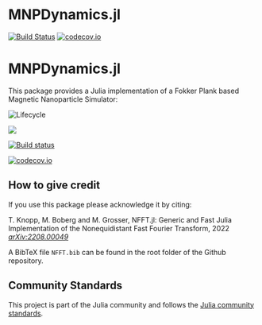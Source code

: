 # MNPDynamics.jl

<!--
![Lifecycle](https://img.shields.io/badge/lifecycle-maturing-blue.svg)
![Lifecycle](https://img.shields.io/badge/lifecycle-stable-green.svg)
![Lifecycle](https://img.shields.io/badge/lifecycle-retired-orange.svg)
![Lifecycle](https://img.shields.io/badge/lifecycle-archived-red.svg)
![Lifecycle](https://img.shields.io/badge/lifecycle-dormant-blue.svg) -->
[![Build Status](https://travis-ci.com/tknopp/MNPDynamics.jl.svg?branch=master)](https://travis-ci.com/tknopp/MNPDynamics.jl)
[![codecov.io](http://codecov.io/github/tknopp/MNPDynamics.jl/coverage.svg?branch=master)](http://codecov.io/github/tknopp/MNPDynamics.jl?branch=master)


# MNPDynamics.jl

This package provides a Julia implementation of a Fokker Plank based Magnetic Nanoparticle Simulator:

![Lifecycle](https://img.shields.io/badge/lifecycle-experimental-orange.svg)

[![](https://img.shields.io/badge/docs-latest-blue.svg)](https://MagneticParticleImaging.github.io/MNPDynamics.jl/dev)

[![Build status](https://github.com/MagneticParticleImaging/MNPDynamics.jl/workflows/CI/badge.svg)](https://github.com/MagneticParticleImaging/MNPDynamics.jl/actions)

[![codecov.io](http://codecov.io/github/MagneticParticleImaging/MNPDynamics.jl/coverage.svg?branch=master)](http://codecov.io/github/MagneticParticleImaging/MNPDynamics.jl?branch=master)

## How to give credit
If you use this package please acknowledge it by citing:

T. Knopp, M. Boberg and M. Grosser, NFFT.jl: Generic and Fast Julia Implementation of the Nonequidistant
 Fast Fourier Transform, 2022 [*arXiv:2208.00049*](http://arxiv.org/abs/2208.00049)

A BibTeX file `NFFT.bib` can be found in the root folder of the Github repository.

## Community Standards

This project is part of the Julia community and follows the [Julia community standards](https://julialang.org/community/standards/). 

